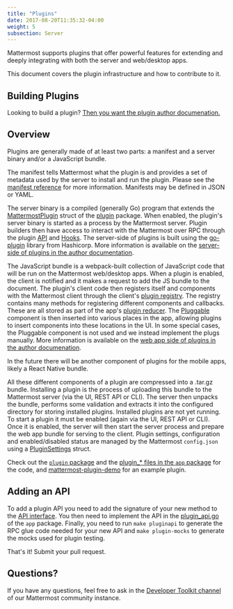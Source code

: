 ```yaml
---
title: "Plugins"
date: 2017-08-20T11:35:32-04:00
weight: 5
subsection: Server
---
```


Mattermost supports plugins that offer powerful features for extending and deeply integrating with both the server and web/desktop apps.

This document covers the plugin infrastructure and how to contribute to it.

## Building Plugins

Looking to build a plugin? [Then you want the plugin author documenation.](/extend/plugins)

## Overview

Plugins are generally made of at least two parts: a manifest and a server binary and/or a JavaScript bundle.

The manifest tells Mattermost what the plugin is and provides a set of metadata used by the server to install and run the plugin. Please see the [manifest reference](/extend/plugins/manifest-reference) for more information. Manifests may be defined in JSON or YAML.

The server binary is a compiled (generally Go) program that extends the [MattermostPlugin](https://godoc.org/github.com/mattermost/mattermost-server/plugin#MattermostPlugin) struct of the [plugin](https://godoc.org/github.com/mattermost/mattermost-server/plugin) package. When enabled, the plugin's server binary is started as a process by the Mattermost server. Plugin builders then have access to interact with the Mattermost over RPC through the plugin [API](https://godoc.org/github.com/mattermost/mattermost-server/plugin#API) and [Hooks](https://godoc.org/github.com/mattermost/mattermost-server/plugin#Hooks). The server-side of plugins is built using the [go-plugin](https://github.com/hashicorp/go-plugin) library from Hashicorp. More information is available on the [server-side of plugins in the author documentation](/extend/plugins/server).

The JavaScript bundle is a webpack-built collection of JavaScript code that will be run on the Mattermost web/desktop apps. When a plugin is enabled, the client is notified and it makes a request to add the JS bundle to the document. The plugin's client code then registers itself and components with the Mattermost client through the client's [plugin registry](https://github.com/mattermost/mattermost-webapp/blob/master/plugins/registry.js). The registry contains many methods for registering different components and callbacks. These are all stored as part of the app's [plugin reducer](https://github.com/mattermost/mattermost-webapp/blob/master/reducers/plugins/index.js). The [Pluggable](https://github.com/mattermost/mattermost-webapp/tree/master/plugins/pluggable) component is then inserted into various places in the app, allowing plugins to insert components into these locations in the UI. In some special cases, the Pluggable component is not used and we instead implement the plugs manually. More information is available on the [web app side of plugins in the author documenation](/extend/plugins/webapp).

In the future there will be another component of plugins for the mobile apps, likely a React Native bundle.

All these different components of a plugin are compressed into a .tar.gz bundle. Installing a plugin is the process of uploading this bundle to the Mattermost server (via the UI, REST API or CLI). The server then unpacks the bundle, performs some validation and extracts it into the configured directory for storing installed plugins. Installed plugins are not yet running. To start a plugin it must be enabled (again via the UI, REST API or CLI). Once it is enabled, the server will then start the server process and prepare the web app bundle for serving to the client. Plugin settings, configuration and enabled/disabled status are managed by the Mattermost `config.json` using a [PluginSettings](https://godoc.org/github.com/mattermost/mattermost-server/model#PluginSettings) struct.

Check out the [`plugin` package](https://github.com/mattermost/mattermost-server/tree/master/plugin) and the [plugin_* files in the `app` package](https://github.com/mattermost/mattermost-server/tree/master/app) for the code, and [mattermost-plugin-demo](https://github.com/mattermost/mattermost-plugin-demo) for an example plugin.

## Adding an API

To add a plugin API you need to add the signature of your new method to the [API interface](https://github.com/mattermost/mattermost-server/blob/master/plugin/api.go). You then need to implement the API in the [plugin_api.go](https://github.com/mattermost/mattermost-server/blob/master/app/plugin_api.go) of the `app` package. Finally, you need to run `make pluginapi` to generate the RPC glue code needed for your new API and `make plugin-mocks` to generate the mocks used for plugin testing.

That's it! Submit your pull request.

## Questions?

If you have any questions, feel free to ask in the [Developer Toolkit channel](https://pre-release.mattermost.com/core/channels/developer-toolkit) of our Mattermost community instance.
